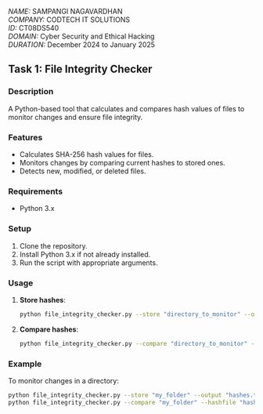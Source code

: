 *NAME:* SAMPANGI NAGAVARDHAN    
*COMPANY:* CODTECH IT SOLUTIONS  
*ID:* CT08DS540  
*DOMAIN:* Cyber Security and Ethical Hacking  
*DURATION:* December 2024 to January 2025  
## **Task 1: File Integrity Checker**

### **Description**
A Python-based tool that calculates and compares hash values of files to monitor changes and ensure file integrity. 

### **Features**
- Calculates SHA-256 hash values for files.
- Monitors changes by comparing current hashes to stored ones.
- Detects new, modified, or deleted files.

### **Requirements**
- Python 3.x

### **Setup**
1. Clone the repository.
2. Install Python 3.x if not already installed.
3. Run the script with appropriate arguments.

### **Usage**
1. **Store hashes**:
   ```bash
   python file_integrity_checker.py --store "directory_to_monitor" --output "hashes.txt"
   ```
2. **Compare hashes**:
   ```bash
   python file_integrity_checker.py --compare "directory_to_monitor" --hashfile "hashes.txt"
   ```

### **Example**
To monitor changes in a directory:
```bash
python file_integrity_checker.py --store "my_folder" --output "hashes.txt"
python file_integrity_checker.py --compare "my_folder" --hashfile "hashes.txt"
```

